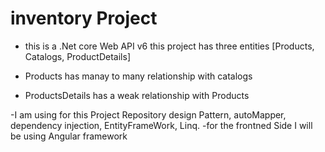 # inventory Project 
- this is a .Net core Web API v6
this project has three entities [Products, Catalogs, ProductDetails]

- Products has manay to many relationship with catalogs
- ProductsDetails has a weak relationship with Products

-I am using for this Project Repository design Pattern, autoMapper, dependency injection, EntityFrameWork, Linq.
-for the frontned Side I will be using Angular framework 
